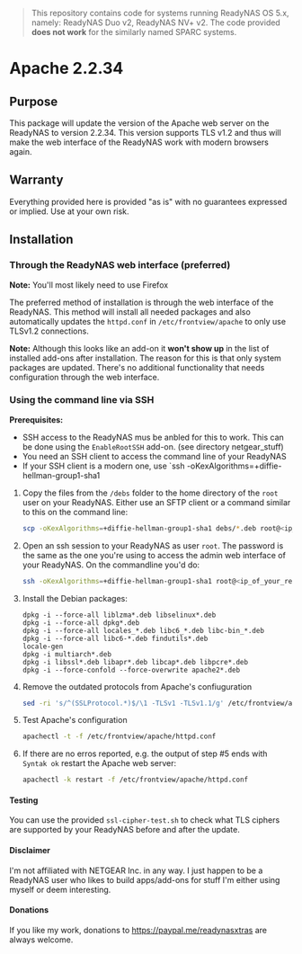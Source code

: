 > This repository contains code for systems running ReadyNAS OS 5.x, namely:
> ReadyNAS Duo v2, ReadyNAS NV+ v2. The code provided **does not work** for the
> similarly named SPARC systems.

# Apache 2.2.34

## Purpose
This package will update the version of the Apache web server on the ReadyNAS to
version 2.2.34.
This version supports TLS v1.2 and thus will make the web interface of the ReadyNAS
work with modern browsers again.

## Warranty
Everything provided here is provided "as is" with no guarantees expressed or implied.
Use at your own risk.

## Installation

### Through the ReadyNAS web interface (preferred)

**Note:** You'll most likely need to use Firefox

The preferred method of installation is through the web interface of the ReadyNAS.
This method will install all needed packages and also automatically updates the 
`httpd.conf` in `/etc/frontview/apache` to only use TLSv1.2 connections.

**Note:** Although this looks like an add-on it **won't show up** in the list of
installed add-ons after installation. The reason for this is that only system 
packages are updated. There's no additional functionality that needs configuration
through the web interface.

### Using the command line via SSH

**Prerequisites:** 
* SSH access to the ReadyNAS mus be anbled for this to work. This can be done using the
  `EnableRootSSH` add-on. (see directory netgear_stuff)
* You need an SSH client to access the command line of your ReadyNAS
* If your SSH client is a modern one, use `ssh -oKexAlgorithms=+diffie-hellman-group1-sha1 <ip of your NAS>

1) Copy the files from the `/debs` folder to the home directory of the `root` user on
   your ReadyNAS. Either use an SFTP client or a command similar to this on the command
   line:

   ``` bash
   scp -oKexAlgorithms=+diffie-hellman-group1-sha1 debs/*.deb root@<ip_of_your_readynas>:
   ````
   
1) Open an ssh session to your ReadyNAS as user `root`. The password is the same as the one
   you're using to access the admin web interface of your ReadyNAS. On the commandline you'd do:

   ``` bash
   ssh -oKexAlgorithms=+diffie-hellman-group1-sha1 root@<ip_of_your_readynas>
   ```

1) Install the Debian packages:

   ```
   dpkg -i --force-all liblzma*.deb libselinux*.deb
   dpkg -i --force-all dpkg*.deb
   dpkg -i --force-all locales_*.deb libc6_*.deb libc-bin_*.deb
   dpkg -i --force-all libc6-*.deb findutils*.deb
   locale-gen
   dpkg -i multiarch*.deb
   dpkg -i libssl*.deb libapr*.deb libcap*.deb libpcre*.deb
   dpkg -i --force-confold --force-overwrite apache2*.deb
   ```

1) Remove the outdated protocols from Apache's confiuguration

   ``` bash
   sed -ri 's/^(SSLProtocol.*)$/\1 -TLSv1 -TLSv1.1/g' /etc/frontview/apache/httpd.conf
   ```

1) Test Apache's configuration

   ``` bash
   apachectl -t -f /etc/frontview/apache/httpd.conf
   ```

1) If there are no erros reported, e.g. the output of step #5 ends with `Syntak ok` restart
   the Apache web server:

   ``` bash
   apachectl -k restart -f /etc/frontview/apache/httpd.conf
   ```

#### Testing
You can use the provided `ssl-cipher-test.sh` to check what TLS ciphers are supported by
your ReadyNAS before and after the update.

#### Disclaimer
I'm not affiliated with NETGEAR Inc. in any way. I just happen to be a ReadyNAS user who likes
to build apps/add-ons for stuff I'm either using myself or deem interesting.

#### Donations

If you like my work, donations to https://paypal.me/readynasxtras are always welcome.

